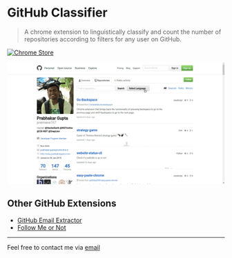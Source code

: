 # GitHub Classifier

> A chrome extension to linguistically classify and count the number of repositories according to filters for any user on GitHub.

[![Chrome Store](/assets/images/chrome-store.png)](https://chrome.google.com/webstore/detail/github-classifier/kdbnkkmpgelemganemfbojehfobhkgcl)

![GitHub Classifier](/assets/images/zR1pRX8GsnHVQ74w33Jh.gif)

## Other GitHub Extensions
+ [GitHub Email Extractor](https://github.com/prabhakar267/github-email-extractor)
+ [Follow Me or Not](https://github.com/mkstn/follow-me-or-not)


--------------------------
Feel free to contact me via [email](http://goo.gl/68kmd6)
